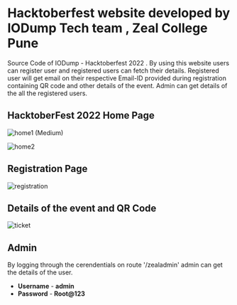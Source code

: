 # Hacktoberfest website developed by IODump  Tech team , Zeal College Pune
Source Code of IODump - Hacktoberfest 2022 . By using this website users can register user and registered users can fetch their details. Registered user will get email on their respective Email-ID provided during registration containing QR code and other details of the event. Admin can get details of the all the registered users.

## HacktoberFest 2022 Home Page 

![home1 (Medium)](https://user-images.githubusercontent.com/70022991/221110695-e4889d62-956f-4d40-9b7c-54390140fa26.png)

![home2](https://user-images.githubusercontent.com/70022991/221111007-180a40b7-231c-45a0-8516-14890ec389df.png)

## Registration Page 

![registration](https://user-images.githubusercontent.com/70022991/221111038-a140cfe1-506f-41a8-8b39-4b7415237d8d.png)

## Details of the event and QR Code

![ticket](https://user-images.githubusercontent.com/70022991/221115331-62e058d0-8595-4761-8c39-c2aff59fa414.png)


## Admin 

By logging through the cerendentials on route '/zealadmin' admin can get the details of the user.

- **Username** - **admin**
- **Password** - **Root@123**



